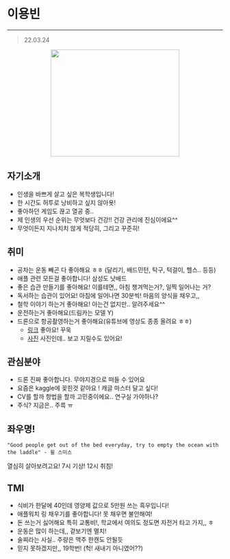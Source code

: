# 이용빈
---
> 22.03.24

<center><img src="https://user-images.githubusercontent.com/54783158/159869393-f143c5fa-3cb2-4240-8c11-e584c35de29b.jpeg" width="300" height="250"></center>

## 자기소개
- 인생을 바쁘게 살고 싶은 복학생입니다!
- 한 시간도 허투로 낭비하고 싶지 않아욧!
- 좋아하던 게임도 끊고 열공 중..
- 제 인생의 우선 순위는 무엇보다 건강!! 건강 관리에 진심이에요^^ 
- 무엇이든지 지나치치 않게 적당히, 그리고 꾸준히!


## 취미
- 공차는 운동 빼곤 다 좋아해요 ㅎㅎ (달리기, 배드민턴, 탁구, 턱걸이, 헬스.. 등등)
- 애플 관련 모든걸 좋아합니다! 삼성도 낫배드
- 좋은 습관 만들기를 좋아해요! 이를테면,, 아침 챙겨먹는거?, 일찍 일어나는 거?
- 독서하는 습관이 있어요! 아침에 일어나면 30분씩! 마음의 양식을 채우고,,
- 철학 이야기 하는거 좋아해요! 아는건 없지만.. 알려주세요^^
- 운전하는거 좋아해요(드림카는 모델 Y)
- 드론으로 항공촬영하는거 좋아해요(유튜브에 영상도 종종 올려요 ㅎㅎ)
  -  [링크](https://www.youtube.com/channel/UCvCL2ubKtAIqwQ7Y1FSePVA) 좋아요! 꾸욱
  -  [사진](https://www.instagram.com/droners_yb/?hl=ko) 사진인데.. 보고 지릴수도 있어요!


## 관심분야
- 드론 진짜 좋아합니다. 무야지경으로 떠들 수 있어요
- 요즘은 kaggle에 꽂힌것 같아요 ! 캐글 마스터 달고 싶다! 
- CV를 할까 항법을 할까 고민중이에요.. 연구실 가야하나?
- 주식? 지금은.. 주륵 ㅠ

## 좌우명!
```
"Good people get out of the bed everyday, try to empty the ocean with the laddle" - 윌 스미스
```
열심히 살아보려고요! 7시 기상! 12시 취침!

## TMI
- 식비가 한달에 40인데 영양제 값으로 5만원 쓰는 흑우입니다!
- 애플워치 링 채우기를 좋아합니다! 못 채우면 불안해여!
- 돈 쓰는거 싫어해요 특히 교통비!, 학교에서 여의도 정도면 자전거 타고 가지,, ㅎ
- 운동은 많이 하는데,, 겉보기엔 멸치!
- 술찌라는 사실.. 주량은 맥주 한캔도 안될듯
- 믿지 못하겠지만,, 19학번! (헉! 새내기 아니였어??)
